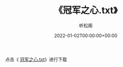 ﻿---
title:  《冠军之心.txt》
date:   2022-01-02T00:00:00+00:00
author: 听松阁
layout: post
permalink: /冠军之心/
categories: 小说
tags: [小说]
---

点击《 [冠军之心.txt](http://img.660000.xyz/bookstukust/book/bntxt/10/冠军之心.txt)》进行下载